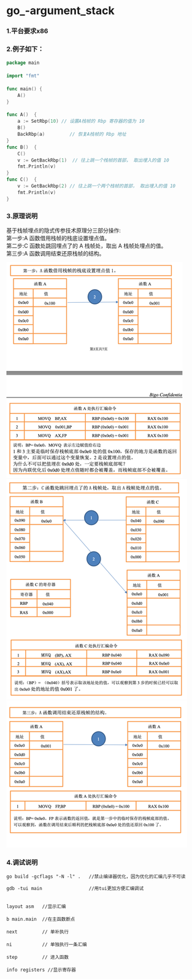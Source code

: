 # go_-argument_stack

### 1.平台要求x86
### 2.例子如下：  
```go
package main

import "fmt"

func main() {
	A()
}

func A()  {
	a := SetRbp(10) // 设置A栈帧的 Rbp 寄存器的值为 10
	B()
	BackRbp(a)         // 恢复A栈帧的 Rbp 地址
}
func B()  {
	C()
	v := GetBackRbp(1)  // 往上跳一个栈帧的首部， 取出埋入的值 10
	fmt.Println(v)
}
func C()  {
	v := GetBackRbp(2) // 往上跳一个两个栈帧的首部， 取出埋入的值 10
	fmt.Println(v)
}

```
### 3.原理说明

基于栈帧埋点的隐式传参技术原理分三部分操作:  
第一步:A 函数借用栈帧的栈底设置埋点值。  
第二步:C 函数处跳回埋点了的 A 栈帧处，取出 A 栈帧处埋点的值。   
第三步:A 函数调用结束还原栈帧的结构。  

![avatar](./tupian/img_0.png)
![avatar](./tupian/img_1.png)
![avatar](./tupian/img_2.png)

### 4.调试说明

```
go build -gcflags "-N -l" .   //禁止编译器优化，因为优化的汇编几乎不可读
```
```
gdb -tui main                 //用tui更加方便汇编调试
```
```

layout asm   //显示汇编

b main.main  //在主函数断点

next         // 单补执行

ni           // 单独执行一条汇编

step         // 进入函数

info registers //显示寄存器

```












